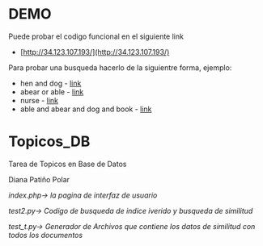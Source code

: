 
# DEMO

Puede probar el codigo funcional en el siguiente link

* [http://34.123.107.193/](http://34.123.107.193/)

Para probar una busqueda hacerlo de la siguientre forma, ejemplo:

* hen and dog - [link](http://34.123.107.193/index.php?num=10&text=hen+and+dog)
* abear or able - [link](http://34.123.107.193/index.php?num=10&text=abear+or+able)
* nurse - [link](http://34.123.107.193/index.php?num=10&text=nurse)
* able and abear and dog and book - [link](http://34.123.107.193/index.php?num=10&text=able+and+abear+and+dog+and+book)

# Topicos_DB

Tarea de Topicos en Base de Datos

Diana Patiño Polar 

_index.php-> la pagina de interfaz de usuario_

_test2.py-> Codigo de busqueda de indice iverido y busqueda de similitud_

_test_t.py-> Generador de Archivos que contiene los datos de similitud con todos los documentos_


